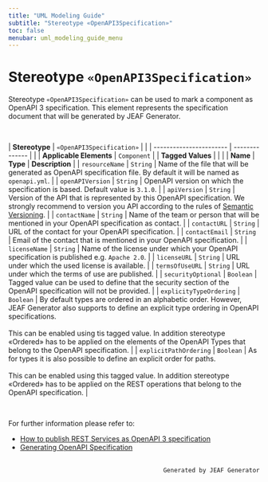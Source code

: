```yaml
---
title: "UML Modeling Guide"
subtitle: "Stereotype «OpenAPI3Specification»"
toc: false
menubar: uml_modeling_guide_menu
---
```


# Stereotype `«OpenAPI3Specification»`
Stereotype `«OpenAPI3Specification»` can be used to mark a component as OpenAPI 3 specification. This element represents the specification document that will be generated by JEAF Generator.

<br>

| **Stereotype**          | `«OpenAPI3Specification»` | |
| ----------------------- | -------------- | |
| **Applicable Elements** | `Component`        |
| **Tagged Values**       |                       |                                                                                                                                                                                                          |
| **Name**                | **Type**              | **Description**                                                                                                                                                                                          |
| `resourceName`   | `String` | Name of the file that will be generated as OpenAPI specification file. By default it will be named as `openapi.yml`. |
| `openAPIVersion`   | `String` | OpenAPI version on which the specification is based. Default value is `3.1.0`. |
| `apiVersion`   | `String` | Version of the API that is represented by this OpenAPI specification. We strongly recommend to version you API according to the rules of [Semantic Versioning](https://semver.org). |
| `contactName`   | `String` | Name of the team or person that will be mentioned in your OpenAPI specification as contact. |
| `contactURL`   | `String` | URL of the contact for your OpenAPI specification. |
| `contactEmail`   | `String` | Email of the contact that is mentioned in your OpenAPI specification. |
| `licenseName`   | `String` | Name of the license under which your OpenAPI specification is published e.g. `Apache 2.0`. |
| `licenseURL`   | `String` | URL under which the used license is available. |
| `termsOfUseURL`   | `String` | URL under which the terms of use are published. |
| `securityOptional`   | `Boolean` | Tagged value can be used to define that the security section of the OpenAPI specification will not be provided. |
| `explicityTypeOrdering`   | `Boolean` | By default types are ordered in an alphabetic order. However, JEAF Generator also supports to define an explicit type ordering in OpenAPI specifications. <br><br>This can be enabled using tis tagged value. In addition stereotype «Ordered» has to be applied on the elements of the OpenAPI Types that belong to the OpenAPI specification. |
| `explicitPathOrdering`   | `Boolean` | As for types it is also possible to define an explicit order for paths. <br><br>This can be enabled using this tagged value. In addition stereotype «Ordered» has to be applied on the REST operations that belong to the OpenAPI specification. |

<br>

For further information please refer to:
- [How to publish REST Services as OpenAPI 3 specification](/uml-modeling-guide/how-to-model-open-api)
- [Generating OpenAPI Specification](/developer-guide/generating-open-api-spec)


<br>

<div style="text-align: right"><code>Generated by JEAF Generator</code></div>

    